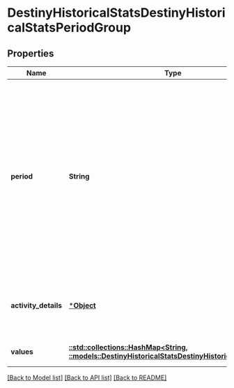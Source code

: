 # DestinyHistoricalStatsDestinyHistoricalStatsPeriodGroup

## Properties
Name | Type | Description | Notes
------------ | ------------- | ------------- | -------------
**period** | **String** | Period for the group. If the stat periodType is day, then this will have a specific day. If the type is monthly, then this value will be the first day of the applicable month. This value is not set when the periodType is &#39;all time&#39;. | [optional] [default to null]
**activity_details** | [***Object**](Object.md) | If the period group is for a specific activity, this property will be set. | [optional] [default to null]
**values** | [**::std::collections::HashMap<String, ::models::DestinyHistoricalStatsDestinyHistoricalStatsValue>**](Destiny.HistoricalStats.DestinyHistoricalStatsValue.md) | Collection of stats for the period. | [optional] [default to null]

[[Back to Model list]](../README.md#documentation-for-models) [[Back to API list]](../README.md#documentation-for-api-endpoints) [[Back to README]](../README.md)


